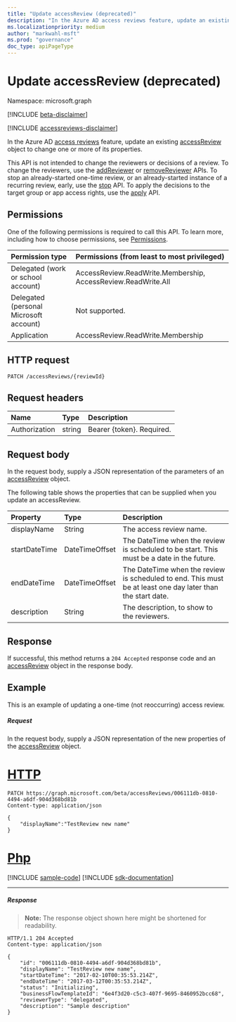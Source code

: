 ```yaml
---
title: "Update accessReview (deprecated)"
description: "In the Azure AD access reviews feature, update an existing accessReview object to change one or more of its properties."
ms.localizationpriority: medium
author: "markwahl-msft"
ms.prod: "governance"
doc_type: apiPageType
---
```


# Update accessReview (deprecated)

Namespace: microsoft.graph

[!INCLUDE [beta-disclaimer](../../includes/beta-disclaimer.md)]

[!INCLUDE [accessreviews-disclaimer](../../includes/accessreviews-disclaimer.md)]

In the Azure AD [access reviews](../resources/accessreviews-root.md) feature, update an existing [accessReview](../resources/accessreview.md) object to change one or more of its properties.

This API is not intended to change the reviewers or decisions of a review.  To change the reviewers, use the [addReviewer](accessreview-addreviewer.md) or [removeReviewer](accessreview-removereviewer.md) APIs.  To stop an already-started one-time review, or an already-started instance of a recurring review, early, use the [stop](accessreview-stop.md) API. To apply the decisions to the target group or app access rights, use the [apply](accessreview-apply.md) API. 


## Permissions
One of the following permissions is required to call this API. To learn more, including how to choose permissions, see [Permissions](/graph/permissions-reference).

|Permission type                        | Permissions (from least to most privileged)              |
|:--------------------------------------|:---------------------------------------------------------|
|Delegated (work or school account)     | AccessReview.ReadWrite.Membership, AccessReview.ReadWrite.All |
|Delegated (personal Microsoft account) | Not supported. |
|Application                            | AccessReview.ReadWrite.Membership |

## HTTP request
<!-- { "blockType": "ignored" } -->
```http
PATCH /accessReviews/{reviewId}
```
## Request headers
| Name         | Type        | Description |
|:-------------|:------------|:------------|
| Authorization | string | Bearer \{token\}. Required. |

## Request body
In the request body, supply a JSON representation of the parameters of an [accessReview](../resources/accessreview.md) object.

The following table shows the properties that can be supplied when you update an accessReview.

| Property      | Type           | Description                                                                                                |
|:--------------|:---------------|:-----------------------------------------------------------------------------------------------------------|
| displayName   | String         | The access review name.                                                                                    |
| startDateTime | DateTimeOffset | The DateTime when the review is scheduled to be start.  This must be a date in the future.                 |
| endDateTime   | DateTimeOffset | The DateTime when the review is scheduled to end. This must be at least one day later than the start date. |
| description   | String         | The description, to show to the reviewers.                                                                 |



## Response
If successful, this method returns a `204 Accepted` response code and an [accessReview](../resources/accessreview.md) object in the response body.

## Example

This is an example of updating a one-time (not reoccurring) access review.

##### Request
In the request body, supply a JSON representation of the new properties of the [accessReview](../resources/accessreview.md) object.


# [HTTP](#tab/http)
<!-- {
  "blockType": "request",
  "name": "update_accessReview"
}-->
```http
PATCH https://graph.microsoft.com/beta/accessReviews/006111db-0810-4494-a6df-904d368bd81b
Content-type: application/json

{
    "displayName":"TestReview new name"
}
```

# [Php](#tab/php)
[!INCLUDE [sample-code](../includes/snippets/php/update-accessreview-php-snippets.md)]
[!INCLUDE [sdk-documentation](../includes/snippets/snippets-sdk-documentation-link.md)]

---


##### Response
>**Note:** The response object shown here might be shortened for readability.
<!-- {
  "blockType": "response",
  "truncated": true,
  "@odata.type": "microsoft.graph.accessReview"
} -->
```http
HTTP/1.1 204 Accepted
Content-type: application/json

{
    "id": "006111db-0810-4494-a6df-904d368bd81b",
    "displayName": "TestReview new name",
    "startDateTime": "2017-02-10T00:35:53.214Z",
    "endDateTime": "2017-03-12T00:35:53.214Z",
    "status": "Initializing",
    "businessFlowTemplateId": "6e4f3d20-c5c3-407f-9695-8460952bcc68",
    "reviewerType": "delegated",
    "description": "Sample description"
}
```

<!--
{
  "type": "#page.annotation",
  "description": "Update accessReview",
  "keywords": "",
  "section": "documentation",
  "tocPath": "",
  "suppressions": [
  ]
}
-->


